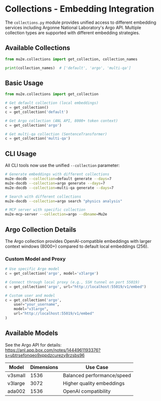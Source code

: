 # Collections - Embedding Integration

The `collections.py` module provides unified access to different embedding services including Argonne National Laboratory's Argo API. Multiple collection types are supported with different embedding strategies.

## Available Collections

```python
from mu2e.collections import get_collection, collection_names

print(collection_names)  # ['default', 'argo', 'multi-qa']
```

## Basic Usage

```python
from mu2e.collections import get_collection

# Get default collection (local embeddings)
c = get_collection()
c = get_collection('default')

# Get Argo collection (ANL API, 8000+ token context)  
c = get_collection('argo')

# Get multi-qa collection (SentenceTransformer)
c = get_collection('multi-qa')
```

## CLI Usage

All CLI tools now use the unified `--collection` parameter:

```bash
# Generate embeddings with different collections
mu2e-docdb --collection=default generate --days=7
mu2e-docdb --collection=argo generate --days=7
mu2e-docdb --collection=multi-qa generate --days=7

# Search with different collections
mu2e-docdb --collection=argo search "physics analysis"

# MCP server with specific collection
mu2e-mcp-server --collection=argo --dbname=Mu2e
```

## Argo Collection Details

The Argo collection provides OpenAI-compatible embeddings with larger context windows (8000+) compared to default local embeddings (256).

### Custom Model and Proxy

```python
# Use specific Argo model
c = get_collection('argo', model='v3large')

# Connect through local proxy (e.g., SSH tunnel on port 55019)
c = get_collection('argo', url="http://localhost:55019/v1/embed")

# Custom user and model
c = get_collection('argo', 
    user="your_username",
    model="v3large", 
    url="http://localhost:55019/v1/embed"
)
```

## Available Models
See the Argo API for details: https://anl.app.box.com/notes/1444961193376?s=ubtrsefonqeo9xppdzcurezy8rzsbs96

| Model | Dimensions | Use Case |
|-------|------------|----------|
| v3small | 1536 | Balanced performance/speed |
| v3large | 3072 | Higher quality embeddings |
| ada002 | 1536 | OpenAI compatibility |